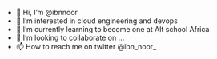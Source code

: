 - 👋 Hi, I’m @ibnnoor
- 👀 I’m interested in cloud engineering and devops
- 🌱 I’m currently learning to become one at Alt school Africa 
- 💞️ I’m looking to collaborate on ...
- 📫 How to reach me on twitter @ibn_noor_

<!---
ibnnoor/ibnnoor is a ✨ special ✨ repository because its `README.md` (this file) appears on your GitHub profile.
You can click the Preview link to take a look at your changes.
--->
